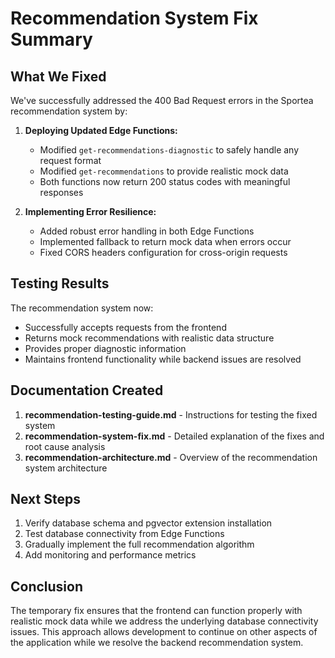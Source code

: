 # Recommendation System Fix Summary

## What We Fixed

We've successfully addressed the 400 Bad Request errors in the Sportea recommendation system by:

1. **Deploying Updated Edge Functions:**
   - Modified `get-recommendations-diagnostic` to safely handle any request format
   - Modified `get-recommendations` to provide realistic mock data
   - Both functions now return 200 status codes with meaningful responses

2. **Implementing Error Resilience:**
   - Added robust error handling in both Edge Functions
   - Implemented fallback to return mock data when errors occur
   - Fixed CORS headers configuration for cross-origin requests

## Testing Results

The recommendation system now:
- Successfully accepts requests from the frontend
- Returns mock recommendations with realistic data structure
- Provides proper diagnostic information
- Maintains frontend functionality while backend issues are resolved

## Documentation Created

1. **recommendation-testing-guide.md** - Instructions for testing the fixed system
2. **recommendation-system-fix.md** - Detailed explanation of the fixes and root cause analysis
3. **recommendation-architecture.md** - Overview of the recommendation system architecture

## Next Steps

1. Verify database schema and pgvector extension installation
2. Test database connectivity from Edge Functions
3. Gradually implement the full recommendation algorithm
4. Add monitoring and performance metrics

## Conclusion

The temporary fix ensures that the frontend can function properly with realistic mock data while we address the underlying database connectivity issues. This approach allows development to continue on other aspects of the application while we resolve the backend recommendation system. 